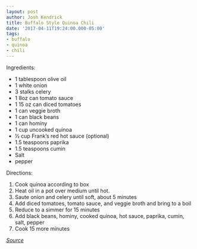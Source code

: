 ```yaml
---
layout: post
author: Josh Kendrick
title: Buffalo Style Quinoa Chili
date: '2017-04-11T19:24:00.000-05:00'
tags:
- buffalo
- quinoa
- chili
---
```


Ingredients:
* 1 tablespoon olive oil
* 1 white onion
* 3 stalks celery
* 1 8oz can tomato sauce
* 1 15 oz can diced tomatoes
* 1 can veggie broth
* 1 can black beans
* 1 can hominy
* 1 cup uncooked quinoa
* ½ cup Frank’s red hot sauce (optional)
* 1.5 teaspoons paprika
* 1.5 teaspoons cumin
* Salt
* pepper

Directions:
1. Cook quinoa according to box
2. Heat oil in a pot over medium until hot.
3. Saute onion and celery until soft, about 5 minutes
4. Add diced tomatoes, tomato sauce, and veggie broth and bring to a boil
5. Reduce to a simmer for 15 minutes
6. Add black beans, hominy, cooked quinoa, hot sauce, paprika, cumin, salt, pepper
7. Cook 15 more minutes

*[Source](https://food52.com/recipes/23605-buffalo-style-quinoa-chili)*